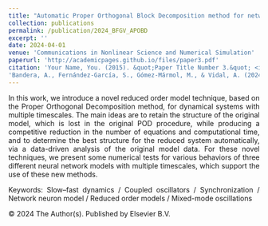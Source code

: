 ```yaml
---
title: "Automatic Proper Orthogonal Block Decomposition method for network dynamical systems with multiple timescales"
collection: publications
permalink: /publication/2024_BFGV_APOBD
excerpt: ''
date: 2024-04-01
venue: 'Communications in Nonlinear Science and Numerical Simulation'
paperurl: 'http://academicpages.github.io/files/paper3.pdf'
citation: 'Your Name, You. (2015). &quot;Paper Title Number 3.&quot; <i>Journal 1</i>. 1(3).'
'Bandera, A., Fernández-García, S., Gómez-Mármol, M., & Vidal, A. (2024). &quot;Automatic Proper Orthogonal Block Decomposition method for network dynamical systems with multiple timescales.&quot; <i>Communications in Nonlinear Science and Numerical Simulation</i>, 131, 107844.'
---
```


<div style="text-align: justify">
<p>In this work, we introduce a novel reduced order model technique, based on the Proper Orthogonal Decomposition method, for dynamical systems with multiple timescales. The main ideas are to retain the structure of the original model, which is lost in the original POD procedure, while producing a competitive reduction in the number of equations and computational time, and to determine the best structure for the reduced system automatically, via a data-driven analysis of the original model data. For these novel techniques, we present some numerical tests for various behaviors of three different neural network models with multiple timescales, which support the use of these new methods.</p>

<p>Keywords: Slow–fast dynamics / Coupled oscillators / Synchronization / Network neuron model / Reduced order models 
/ Mixed-mode oscillations</p>

<p>© 2024 The Author(s). Published by Elsevier B.V.</p>
</div>
